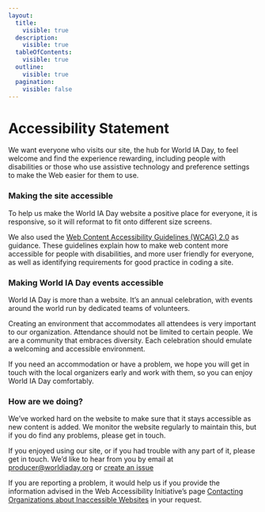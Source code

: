 ```yaml
---
layout:
  title:
    visible: true
  description:
    visible: true
  tableOfContents:
    visible: true
  outline:
    visible: true
  pagination:
    visible: false
---
```


# Accessibility Statement

We want everyone who visits our site, the hub for World IA Day, to feel welcome and find the experience rewarding, including people with disabilities or those who use assistive technology and preference settings to make the Web easier for them to use.

### Making the site accessible

To help us make the World IA Day website a positive place for everyone, it is responsive, so it will reformat to fit onto different size screens.

We also used the [Web Content Accessibility Guidelines (WCAG) 2.0](https://www.w3.org/TR/WCAG20/) as guidance. These guidelines explain how to make web content more accessible for people with disabilities, and more user friendly for everyone, as well as identifying requirements for good practice in coding a site.

### Making World IA Day events accessible

World IA Day is more than a website. It’s an annual celebration, with events around the world run by dedicated teams of volunteers.

Creating an environment that accommodates all attendees is very important to our organization. Attendance should not be limited to certain people. We are a community that embraces diversity. Each celebration should emulate a welcoming and accessible environment.

If you need an accommodation or have a problem, we hope you will get in touch with the local organizers early and work with them, so you can enjoy World IA Day comfortably.

### How are we doing?

We’ve worked hard on the website to make sure that it stays accessible as new content is added. We monitor the website regularly to maintain this, but if you do find any problems, please get in touch.

If you enjoyed using our site, or if you had trouble with any part of it, please get in touch. We’d like to hear from you by email at [producer@worldiaday.org](mailto:producer@worldiaday.org) or [create an issue](https://github.com/worldiaday/website/issues)

If you are reporting a problem, it would help us if you provide the information advised in the Web Accessibility Initiative’s page [Contacting Organizations about Inaccessible Websites](https://www.w3.org/WAI/teach-advocate/contact-inaccessible-websites/) in your request.
